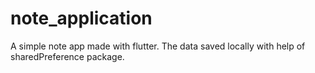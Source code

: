 # note_application

A simple note app made with flutter.
The data saved locally with help of sharedPreference package.


